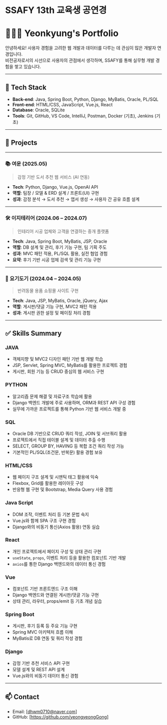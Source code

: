 # SSAFY 13th 교육생 공연경

# 👩🏻‍💻 Yeonkyung's Portfolio

안녕하세요! 사용자 경험을 고려한 웹 개발과 데이터를 다루는 데 관심이 많은 개발자 연경입니다.  
비전공자로서의 시선으로 사용자의 관점에서 생각하며, SSAFY를 통해 실무형 개발 경험을 쌓고 있습니다.

---

## 🔧 Tech Stack

- **Back-end**: Java, Spring Boot, Python, Django, MyBatis, Oracle, PL/SQL  
- **Front-end**: HTML/CSS, JavaScript, Vue.js, React  
- **Database**: Oracle, SQLite  
- **Tools**: Git, GitHub, VS Code, IntelliJ, Postman, Docker (기초), Jenkins (기초)

---

## 📂 Projects

---

### 📚 여운 (2025.05)  
> 감정 기반 도서 추천 웹 서비스 (AI 연동)

- **Tech**: Python, Django, Vue.js, OpenAI API  
- **역할**: 팀장 / 모델 & ERD 설계 / 프론트(UI) 구현  
- **성과**: 감정 분석 → 도서 추천 → 엽서 생성 → 사용자 간 공유 흐름 설계  

---
### 🛠 이지테리어 (2024.06 – 2024.07)
> 인테리어 시공 업체와 고객을 연결하는 중개 플랫폼

- **Tech**: Java, Spring Boot, MyBatis, JSP, Oracle
- **역할**: DB 설계 및 관리, 후기 기능 구현, 팀 기획 주도
- **성과**: MVC 패턴 적용, PL/SQL 활용, 실전 협업 경험  
- **요약**: 후기 기반 시공 업체 검색 및 관리 기능 구현  

---

### 🐶 요기도기 (2024.04 – 2024.05)  
> 반려동물 용품 쇼핑몰 사이트 구현

- **Tech**: Java, JSP, MyBatis, Oracle, jQuery, Ajax  
- **역할**: 게시판/댓글 기능 구현, MVC2 패턴 적용  
- **성과**: 게시판 권한 설정 및 페이징 처리 경험  

---

## ✅ Skills Summary
### JAVA
- 객체지향 및 MVC2 디자인 패턴 기반 웹 개발 학습
- JSP, Servlet, Spring MVC, MyBatis를 활용한 프로젝트 경험
- 게시판, 회원 기능 등 CRUD 중심의 웹 서비스 구현

### PYTHON
- 알고리즘 문제 해결 및 자료구조 학습에 활용
- Django 백엔드 개발에 주로 사용하며, ORM과 REST API 구성 경험
- 실무에 가까운 프로젝트를 통해 Python 기반 웹 서비스 개발 중

### SQL
- Oracle DB 기반으로 CRUD 쿼리 작성, JOIN 및 서브쿼리 활용  
- 프로젝트에서 직접 테이블 설계 및 데이터 추출 수행  
- SELECT, GROUP BY, HAVING 등 복합 조건 쿼리 작성 가능  
- 기본적인 PL/SQL(조건문, 반복문) 활용 경험 보유

### HTML/CSS
- 웹 페이지 구조 설계 및 시맨틱 태그 활용에 익숙
- Flexbox, Grid를 활용한 레이아웃 구성
- 반응형 웹 구현 및 Bootstrap, Media Query 사용 경험

### Java Script
- DOM 조작, 이벤트 처리 등 기본 문법 숙지
- Vue.js와 함께 SPA 구조 구현 경험
- Django와의 비동기 통신(Axios 활용) 연동 실습

### React 
- 개인 프로젝트에서 페이지 구성 및 상태 관리 구현  
- `useState`, `props`, 이벤트 처리 등을 활용한 컴포넌트 기반 개발  
- `axios`를 통한 Django 백엔드와의 데이터 통신 경험  

### Vue
- 컴포넌트 기반 프론트엔드 구조 이해
- Django 백엔드와 연결된 게시판/댓글 기능 구현
- 상태 관리, 라우터, props/emit 등 기초 개념 실습

### Spring Boot 
- 게시판, 후기 등록 등 주요 기능 구현  
- Spring MVC 아키텍처 흐름 이해  
- MyBatis로 DB 연동 및 쿼리 작성 경험  

### Django 
- 감정 기반 추천 서비스 API 구현  
- 모델 설계 및 REST API 설계  
- Vue.js와의 비동기 데이터 통신 경험  

---

## 📫 Contact

- Email: [dhwm0710@naver.com]  
- GitHub: [https://github.com/yeongyeongGong]  
